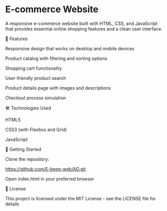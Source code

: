 # E-commerce Website

A responsive e-commerce website built with HTML, CSS, and JavaScript that provides essential online shopping features and a clean user interface.

🌟 Features

Responsive design that works on desktop and mobile devices

Product catalog with filtering and sorting options

Shopping cart functionality

User-friendly product search

Product details page with images and descriptions

Checkout process simulation

🛠️ Technologies Used

HTML5

CSS3 (with Flexbox and Grid)

JavaScript 


🚀 Getting Started

Clone the repository:

https://github.com/E-beep-web/AD.git

Open index.html in your preferred browser


📝 License

This project is licensed under the MIT License - see the LICENSE file for details
